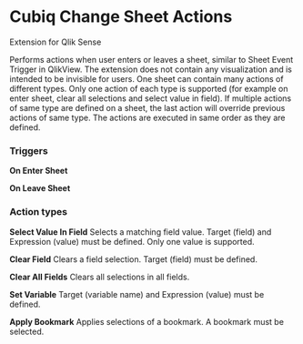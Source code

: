 # Cubiq Change Sheet Actions

Extension for Qlik Sense

Performs actions when user enters or leaves a sheet, similar to Sheet Event Trigger in QlikView. The extension does not contain any visualization and is intended to be invisible for users.
One sheet can contain many actions of different types. Only one action of each type is supported (for example on enter sheet, clear all selections and select value in field). If multiple actions of same type are defined on a sheet, the last action will override previous actions of same type. The actions are executed in same order as they are defined.

### Triggers

**On Enter Sheet**

**On Leave Sheet**

### Action types

**Select Value In Field**
Selects a matching field value. Target (field) and Expression (value) must be defined. Only one value is supported.

**Clear Field**
Clears a field selection. Target (field) must be defined.

**Clear All Fields**
Clears all selections in all fields.

**Set Variable**
Target (variable name) and Expression (value) must be defined.

**Apply Bookmark**
Applies selections of a bookmark. A bookmark must be selected.